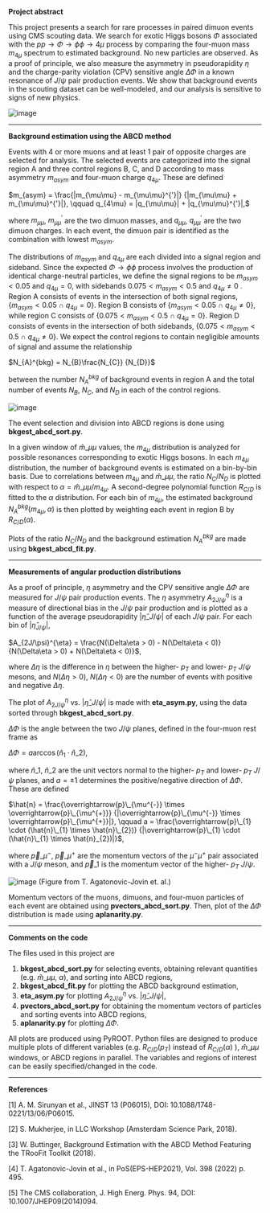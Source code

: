 **Project abstract**

This project presents a search for rare processes in paired dimuon events using 
CMS scouting data. We search for exotic Higgs bosons $\Phi$ associated with the 
$pp \rightarrow \Phi \rightarrow \phi\phi \rightarrow 4\mu$ process by comparing the 
four-muon mass $m_{4\mu}$ spectrum to estimated background. No new particles are 
observed. As a proof of principle, we also measure the asymmetry in pseudorapidity 
$\eta$ and the charge-parity violation (CPV) sensitive angle $\Delta\Phi$ in a known 
resonance of $J/\psi$ pair production events. We show that background events in the 
scouting dataset can be well-modeled, and our analysis is sensitive to signs of new 
physics.

![image](https://github.com/user-attachments/assets/a4982b45-2569-4580-baef-0cf587e62c8b)

----------

**Background estimation using the ABCD method**

Events with 4 or more muons and at least 1 pair of opposite charges are selected for 
analysis. The selected events are categorized into the signal region A and three 
control regions B, C, and D according to mass asymmetry $m_{asym}$ and four-muon 
charge $q_{4\mu}$. These are defined

$m_{asym}  = \frac{|m_{\mu\mu} - m_{\mu\mu}^{'}|} {|m_{\mu\mu} + m_{\mu\mu}^{'}|},
\qquad q_{4\mu} = |q_{\mu\mu}| + |q_{\mu\mu}^{'}|,$

where $m_{\mu\mu}$, $m_{\mu\mu}^{'}$ are the two dimuon masses, and $q_{\mu\mu}$,
$q_{\mu\mu}^{'}$ are the two dimuon charges. In each event, the dimuon pair is 
identified as the combination with lowest $m_{asym}$.

The distributions of $m_{asym}$ and $q_{4\mu}$ are each divided into a signal region 
and sideband. Since the expected $\Phi \rightarrow \phi\phi$ process involves the 
production of identical charge-neutral particles, we define the signal regions to be 
$m_{asym} < 0.05$ and $q_{4\mu} = 0$, with sidebands $0.075 < m_{asym} < 0.5$ and 
$q_{4\mu} \neq 0$ . Region A consists of events in the intersection of both signal 
regions, $\{m_{asym} < 0.05\ \cap\ q_{4\mu} = 0\}$. Region B consists of 
$\{m_{asym} < 0.05\ \cap\ q_{4\mu} \neq 0 \}$, while region C consists of 
$\{0.075 < m_{asym} < 0.5\ \cap\ q_{4\mu} = 0 \}$. Region D consists of events in the 
intersection of both sidebands, $\{0.075 < m_{asym} < 0.5\ \cap\ q_{4\mu} \neq 0 \}$. 
We expect the control regions to contain negligible amounts of signal and assume the 
relationship

$N_{A}^{bkg} = N_{B}\frac{N_{C}} {N_{D}}$

between the number $N_{A}^{bkg}$ of background events in region A and the total number
of events $N_{B}$, $N_{C}$, and $N_{D}$ in each of the control regions.

![image](https://github.com/user-attachments/assets/7de26254-27aa-4ee5-9684-a36eb9766719)

The event selection and division into ABCD regions is done using 
**bkgest_abcd_sort.py**.

In a given window of $\hat{m}\_{\mu\mu}$ values, the $m_{4\mu}$ distribution is 
analyzed for possible resonances corresponding to exotic Higgs bosons. In each 
$m_{4\mu}$ distribution, the number of background events is estimated on a bin-by-bin 
basis. Due to correlations between $m_{4\mu}$ and $\hat{m}\_{\mu\mu}$, the ratio 
$N_{C} / N_{D}$ is plotted with respect to $\alpha = \hat{m}\_{\mu\mu} / m_{4\mu}$. 
A second-degree polynomial function $R_{C/D}$ is fitted to the $\alpha$ distribution. 
For each bin of $m_{4\mu}$, the estimated background $N_{A}^{bkg}(m_{4\mu}, \alpha)$ 
is then plotted by weighting each event in region B by $R_{C/D}(\alpha)$.

Plots of the ratio $N_{C} / N_{D}$ and the background estimation $N_{A}^{bkg}$ are 
made using **bkgest_abcd_fit.py**.

----------

**Measurements of angular production distributions**

As a proof of principle, $\eta$ asymmetry and the CPV sensitive angle $\Delta\Phi$ are
measured for $J/\psi$ pair production events. The $\eta$ asymmetry 
$A_{2J/\psi}^{\eta}$ is a measure of directional bias in the $J/\psi$ pair production 
and is plotted as a function of the average pseudorapidity $|\hat{\eta}\_{J/\psi}|$ 
of each $J/\psi$ pair. For each bin of $|\hat{\eta}_{J/\psi}|$,

$A_{2J/\psi}^{\eta} = \frac{N(\Delta\eta > 0) - N(\Delta\eta < 0)} 
{N(\Delta\eta > 0) + N(\Delta\eta < 0)}$,

where $\Delta\eta$ is the difference in $\eta$ between the higher- $p_{T}$ and 
lower- $p_{T}$ $J/\psi$ mesons, and $N(\Delta\eta > 0)$, $N(\Delta\eta < 0)$ are the 
number of events with positive and negative $\Delta\eta$.

The plot of $A_{2J/\psi}^{\eta}$ vs. $|\hat{\eta}\_{J/\psi}|$ is made with
**eta_asym.py**, using the data sorted through **bkgest_abcd_sort.py**.


$\Delta\Phi$ is the angle between the two $J/\psi$ planes, defined in the four-muon 
rest frame as

$\Delta\Phi = a\arccos(\hat{n}_{1} \cdot \hat{n}\_{2})$,

where $\hat{n}\_{1}$, $\hat{n}\_{2}$ are the unit vectors normal to the 
higher- $p_{T}$ and lower- $p_{T}$ $J/\psi$ planes, and $a = \pm 1$ determines the 
positive/negative direction of $\Delta\Phi$. These are defined

$\hat{n} = \frac{\overrightarrow{p}\_{\mu^{-}} \times \overrightarrow{p}\_{\mu^{+}}}
{|\overrightarrow{p}\_{\mu^{-}} \times \overrightarrow{p}\_{\mu^{+}}|}, 
\qquad a = \frac{\overrightarrow{p}\_{1} \cdot (\hat{n}\_{1} \times \hat{n}\_{2})}
{|\overrightarrow{p}\_{1} \cdot (\hat{n}\_{1} \times \hat{n}_{2})|}$,

where $\overrightarrow{p}\_{\mu^{-}}$, $\overrightarrow{p}\_{\mu^{+}}$ are the 
momentum vectors of the $\mu^{-}\mu^{+}$ pair associated with a $J/\psi$ meson, 
and $\overrightarrow{p}\_{1}$ is the momentum vector of the higher- $p_{T}$ $J/\psi$.

![image](https://github.com/user-attachments/assets/7d4b9931-ce73-4495-811f-5cecfedacbe0)
(Figure from T. Agatonovic-Jovin et. al.)

Momentum vectors of the muons, dimuons, and four-muon particles of each event are
obtained using **pvectors_abcd_sort.py**. Then, plot of the $\Delta\Phi$ distribution
is made using **aplanarity.py**.

----------

**Comments on the code**

The files used in this project are

1. **bkgest_abcd_sort.py** for selecting events, obtaining relevant quantities
   (e.g. $\hat{m}\_{\mu\mu}$, $\alpha$), and sorting into ABCD regions,
2. **bkgest_abcd_fit.py** for plotting the ABCD background estimation,
3. **eta_asym.py** for plotting $A_{2J/\psi}^{\eta}$ vs. $|\hat{\eta}\_{J/\psi}|$,
4. **pvectors_abcd_sort.py** for obtaining the momentum vectors of particles and
   sorting events into ABCD regions,
5. **aplanarity.py** for plotting $\Delta\Phi$.

All plots are produced using PyROOT. Python files are designed to produce multiple
plots of different variables (e.g. $R_{C/D}(p_{T})$ instead of $R_{C/D}(\alpha)$ ), 
$\hat{m}\_{\mu\mu}$ windows, or ABCD regions in parallel. 
The variables and regions of interest can be easily specified/changed in the code.

----------

**References**

[1] A. M. Sirunyan et al., JINST 13 (P06015), DOI: 10.1088/1748-0221/13/06/P06015.

[2] S. Mukherjee, in LLC Workshop (Amsterdam Science Park, 2018).

[3] W. Buttinger, Background Estimation with the ABCD Method Featuring the TRooFit 
Toolkit (2018).

[4] T. Agatonovic-Jovin et al., in PoS(EPS-HEP2021), Vol. 398 (2022) p. 495.

[5] The CMS collaboration, J. High Energ. Phys. 94, DOI: 10.1007/JHEP09(2014)094.


